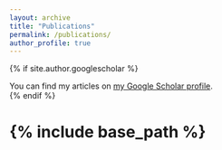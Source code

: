 ```yaml
---
layout: archive
title: "Publications"
permalink: /publications/
author_profile: true
---
```


{% if site.author.googlescholar %}
  <div class="wordwrap">You can find my articles on <a href="{{site.author.googlescholar}}">my Google Scholar profile</a>.</div>
{% endif %}

# {% include base_path %}

<object><embed src="https://scholar.google.com/citations?user=3v4r1p8AAAAJ&hl=en" style="width:800px; height: 500px;"></object>
